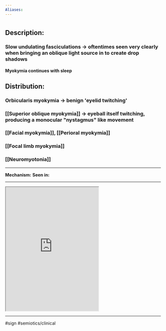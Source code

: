 ```yaml
---
Aliases:
---
```

# 
## Description:
### Slow undulating fasciculations -> oftentimes seen very clearly when bringing an oblique light source in to create drop shadows
#### Myokymia continues with sleep
## Distribution:
### Orbicularis myokymia -> benign 'eyelid twitching'
### [[Superior oblique myokymia]] -> eyeball itself twitching, producing a monocular "nystagmus" like movement
### [[Facial myokymia]], [[Perioral myokymia]]
### [[Focal limb myokymia]]
### [[Neuromyotonia]]

---
**Mechanism:**
**Seen in:** 

---
<iframe src="https://www.youtube.com/embed/xm4e1SQU9Y4" class="resize-vertical" style="height: 402px;"></iframe>

---
#sign #semiotics/clinical 